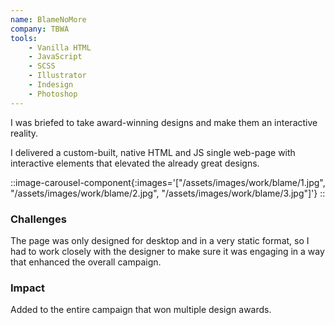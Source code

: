 ```yaml
---
name: BlameNoMore
company: TBWA
tools: 
    - Vanilla HTML
    - JavaScript
    - SCSS
    - Illustrator
    - Indesign
    - Photoshop
---
```

I was briefed to take award-winning designs and make them an interactive reality.

I delivered a custom-built, native HTML and JS single web-page with interactive elements that elevated the already great designs.

::image-carousel-component{:images='["/assets/images/work/blame/1.jpg", "/assets/images/work/blame/2.jpg", "/assets/images/work/blame/3.jpg"]'}
::

### Challenges

The page was only designed for desktop and in a very static format, so I had to work closely with the designer to make sure it was engaging in a way that enhanced the overall campaign.

### Impact

Added to the entire campaign that won multiple design awards.